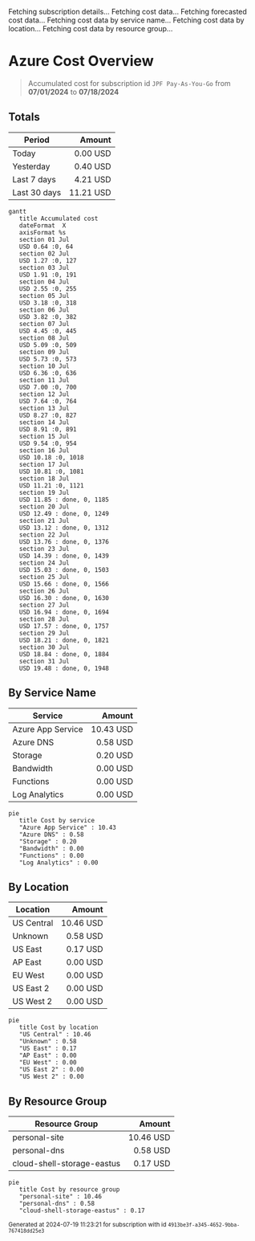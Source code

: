 Fetching subscription details...
Fetching cost data...
Fetching forecasted cost data...
Fetching cost data by service name...
Fetching cost data by location...
Fetching cost data by resource group...
# Azure Cost Overview

> Accumulated cost for subscription id `JPF Pay-As-You-Go` from **07/01/2024** to **07/18/2024**

## Totals

|Period|Amount|
|---|---:|
|Today|0.00 USD|
|Yesterday|0.40 USD|
|Last 7 days|4.21 USD|
|Last 30 days|11.21 USD|

```mermaid
gantt
   title Accumulated cost
   dateFormat  X
   axisFormat %s
   section 01 Jul
   USD 0.64 :0, 64
   section 02 Jul
   USD 1.27 :0, 127
   section 03 Jul
   USD 1.91 :0, 191
   section 04 Jul
   USD 2.55 :0, 255
   section 05 Jul
   USD 3.18 :0, 318
   section 06 Jul
   USD 3.82 :0, 382
   section 07 Jul
   USD 4.45 :0, 445
   section 08 Jul
   USD 5.09 :0, 509
   section 09 Jul
   USD 5.73 :0, 573
   section 10 Jul
   USD 6.36 :0, 636
   section 11 Jul
   USD 7.00 :0, 700
   section 12 Jul
   USD 7.64 :0, 764
   section 13 Jul
   USD 8.27 :0, 827
   section 14 Jul
   USD 8.91 :0, 891
   section 15 Jul
   USD 9.54 :0, 954
   section 16 Jul
   USD 10.18 :0, 1018
   section 17 Jul
   USD 10.81 :0, 1081
   section 18 Jul
   USD 11.21 :0, 1121
   section 19 Jul
   USD 11.85 : done, 0, 1185
   section 20 Jul
   USD 12.49 : done, 0, 1249
   section 21 Jul
   USD 13.12 : done, 0, 1312
   section 22 Jul
   USD 13.76 : done, 0, 1376
   section 23 Jul
   USD 14.39 : done, 0, 1439
   section 24 Jul
   USD 15.03 : done, 0, 1503
   section 25 Jul
   USD 15.66 : done, 0, 1566
   section 26 Jul
   USD 16.30 : done, 0, 1630
   section 27 Jul
   USD 16.94 : done, 0, 1694
   section 28 Jul
   USD 17.57 : done, 0, 1757
   section 29 Jul
   USD 18.21 : done, 0, 1821
   section 30 Jul
   USD 18.84 : done, 0, 1884
   section 31 Jul
   USD 19.48 : done, 0, 1948
```

## By Service Name

|Service|Amount|
|---|---:|
|Azure App Service|10.43 USD|
|Azure DNS|0.58 USD|
|Storage|0.20 USD|
|Bandwidth|0.00 USD|
|Functions|0.00 USD|
|Log Analytics|0.00 USD|

```mermaid
pie
   title Cost by service
   "Azure App Service" : 10.43
   "Azure DNS" : 0.58
   "Storage" : 0.20
   "Bandwidth" : 0.00
   "Functions" : 0.00
   "Log Analytics" : 0.00
```

## By Location

|Location|Amount|
|---|---:|
|US Central|10.46 USD|
|Unknown|0.58 USD|
|US East|0.17 USD|
|AP East|0.00 USD|
|EU West|0.00 USD|
|US East 2|0.00 USD|
|US West 2|0.00 USD|

```mermaid
pie
   title Cost by location
   "US Central" : 10.46
   "Unknown" : 0.58
   "US East" : 0.17
   "AP East" : 0.00
   "EU West" : 0.00
   "US East 2" : 0.00
   "US West 2" : 0.00
```

## By Resource Group

|Resource Group|Amount|
|---|---:|
|personal-site|10.46 USD|
|personal-dns|0.58 USD|
|cloud-shell-storage-eastus|0.17 USD|

```mermaid
pie
   title Cost by resource group
   "personal-site" : 10.46
   "personal-dns" : 0.58
   "cloud-shell-storage-eastus" : 0.17
```

<sup>Generated at 2024-07-19 11:23:21 for subscription with id `4913be3f-a345-4652-9bba-767418dd25e3`</sup>
